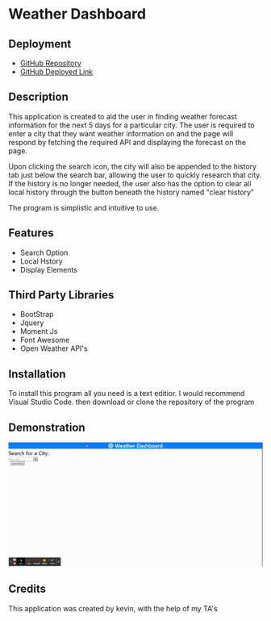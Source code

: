 # Weather Dashboard

## Deployment

- [GitHub Repository](https://github.com/cn-kp/homework6-weather-dashboard)
- [GitHub Deployed Link](https://cn-kp.github.io/homework6-weather-dashboard/)

## Description

This application is created to aid the user in finding weather forecast information for the next 5 days for a particular city. The user is required to enter a city that they want weather information on and the page will respond by fetching the required API and displaying the forecast on the page.

Upon clicking the search icon, the city will also be appended to the history tab just below the search bar, allowing the user to quickly research that city. If the history is no longer needed, the user also has the option to clear all local history through the button beneath the history named "clear history" 

The program is simplistic and intuitive to use.

## Features

- Search Option
- Local Hstory
- Display Elements

## Third Party Libraries

- BootStrap 
- Jquery
- Moment Js
- Font Awesome
- Open Weather API's

## Installation

To install this program all you need is a text editior. I would recommend Visual Studio Code. then download or clone the repository of the program

## Demonstration
![Weather Dashboard Demonstration](./assets/images/weatherdashboard.gif)

## Credits

This application was created by kevin, with the help of my TA's
